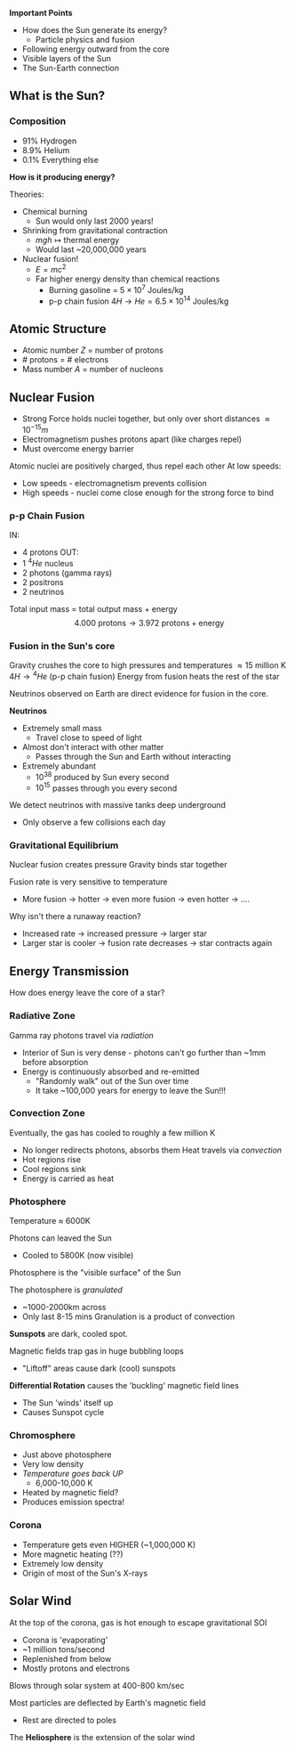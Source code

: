 

**Important Points**
- How does the Sun generate its energy?
	- Particle physics and fusion
- Following energy outward from the core
- Visible layers of the Sun
- The Sun-Earth connection

## What is the Sun?

### Composition
- 91% Hydrogen
- 8.9% Helium
- 0.1% Everything else


**How is it producing energy?**

Theories:
- Chemical burning
	- Sun would only last 2000 years!
- Shrinking from gravitational contraction
	- $mgh \mapsto \text{thermal energy}$
	- Would last ~20,000,000 years
- Nuclear fusion!
	- $E = mc^2$
	- Far higher energy density than chemical reactions
		- Burning gasoline = $5\times 10^7$ Joules/kg
		- p-p chain fusion $4H \rightarrow He = 6.5\times 10^{14}$ Joules/kg

## Atomic Structure
- Atomic number $Z$ = number of protons
- \# protons = # electrons
- Mass number $A$ = number of nucleons



## Nuclear Fusion
- Strong Force holds nuclei together, but only over short distances $\approx 10^{-15}m$
- Electromagnetism pushes protons apart (like charges repel)
- Must overcome energy barrier


Atomic nuclei are positively charged, thus repel each other
At low speeds:
- Low speeds - electromagnetism prevents collision
- High speeds - nuclei come close enough for the strong force to bind

### p-p Chain Fusion

IN:
- 4 protons
OUT:
- 1 $^4He$ nucleus
- 2 photons (gamma rays)
- 2 positrons
- 2 neutrinos

Total input mass = total output mass + energy
$$4.000\text{ protons} \rightarrow 3.972\text{ protons} + \text{energy}$$

### Fusion in the Sun's core
Gravity crushes the core to high pressures and temperatures $\approx 15\text{ million K}$
$4H \rightarrow  {^4He}$ (p-p chain fusion)
Energy from fusion heats the rest of the star

Neutrinos observed on Earth are direct evidence for fusion in the core.

**Neutrinos**
- Extremely small mass 
	- Travel close to speed of light
- Almost don't interact with other matter
	- Passes through the Sun and Earth without interacting
- Extremely abundant
	- $10^{38}$ produced by Sun every second
	- $10^{15}$ passes through you every second


We detect neutrinos with massive tanks deep underground
- Only observe a few collisions each day


### Gravitational  Equilibrium
Nuclear fusion creates pressure
Gravity binds star together

Fusion rate is very sensitive to temperature
- More fusion -> hotter -> even more fusion -> even hotter -> ....

Why isn't there a runaway reaction?
- Increased rate -> increased pressure -> larger star
- Larger star is cooler -> fusion rate decreases -> star contracts again


## Energy Transmission


How does energy leave the core of a star?

### Radiative Zone

Gamma ray photons travel via *radiation*
- Interior of Sun is very dense - photons can't go further than ~1mm before absorption
- Energy is continuously absorbed and re-emitted
	- "Randomly walk" out of the Sun over time
	- It take ~100,000 years for energy to leave the Sun!!!


### Convection Zone
Eventually, the gas has cooled to roughly a few million K
- No longer redirects photons, absorbs them
Heat travels via *convection*
- Hot regions rise
- Cool regions sink
- Energy is carried as heat

### Photosphere
Temperature $\approx$ 6000K

Photons can leaved the Sun
- Cooled to 5800K (now visible)

Photosphere is the "visible surface" of the Sun


The photosphere is *granulated*
- ~1000-2000km across
- Only last 8-15 mins
Granulation is a product of convection

**Sunspots** are dark, cooled spot.


Magnetic fields trap gas in huge bubbling loops
- "Liftoff" areas cause dark (cool) sunspots

**Differential Rotation** causes the 'buckling' magnetic field lines
- The Sun 'winds' itself up
- Causes Sunspot cycle

### Chromosphere
- Just above photosphere
- Very low density
- *Temperature goes back UP*
	- 6,000-10,000 K
- Heated by magnetic field?
- Produces emission spectra!

### Corona
- Temperature gets even HIGHER (~1,000,000 K)
- More magnetic heating (??)
- Extremely low density
- Origin of most of the Sun's X-rays



## Solar Wind

At the top of the corona, gas is hot enough to escape gravitational SOI
- Corona is 'evaporating'
- ~1 million tons/second
- Replenished from below
- Mostly protons and electrons

Blows through solar system at 400-800 km/sec


Most particles are deflected by Earth's magnetic field
- Rest are directed to poles

The **Heliosphere** is the extension of the solar wind